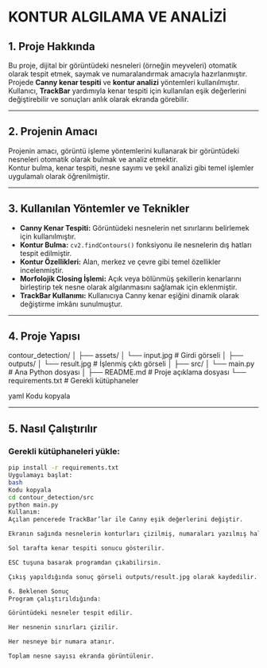 # KONTUR ALGILAMA VE ANALİZİ

## 1. Proje Hakkında
Bu proje, dijital bir görüntüdeki nesneleri (örneğin meyveleri) otomatik olarak tespit etmek, saymak ve numaralandırmak amacıyla hazırlanmıştır.  
Projede **Canny kenar tespiti** ve **kontur analizi** yöntemleri kullanılmıştır.  
Kullanıcı, **TrackBar** yardımıyla kenar tespiti için kullanılan eşik değerlerini değiştirebilir ve sonuçları anlık olarak ekranda görebilir.

---

## 2. Projenin Amacı
Projenin amacı, görüntü işleme yöntemlerini kullanarak bir görüntüdeki nesneleri otomatik olarak bulmak ve analiz etmektir.  
Kontur bulma, kenar tespiti, nesne sayımı ve şekil analizi gibi temel işlemler uygulamalı olarak öğrenilmiştir.

---

## 3. Kullanılan Yöntemler ve Teknikler
- **Canny Kenar Tespiti:** Görüntüdeki nesnelerin net sınırlarını belirlemek için kullanılmıştır.  
- **Kontur Bulma:** `cv2.findContours()` fonksiyonu ile nesnelerin dış hatları tespit edilmiştir.  
- **Kontur Özellikleri:** Alan, merkez ve çevre gibi temel özellikler incelenmiştir.  
- **Morfolojik Closing İşlemi:** Açık veya bölünmüş şekillerin kenarlarını birleştirip tek nesne olarak algılanmasını sağlamak için eklenmiştir.  
- **TrackBar Kullanımı:** Kullanıcıya Canny kenar eşiğini dinamik olarak değiştirme imkânı sunulmuştur.

---

## 4. Proje Yapısı
contour_detection/
│
├── assets/
│ └── input.jpg # Girdi görseli
│
├── outputs/
│ └── result.jpg # İşlenmiş çıktı görseli
│
├── src/
│ └── main.py # Ana Python dosyası
│
├── README.md # Proje açıklama dosyası
└── requirements.txt # Gerekli kütüphaneler

yaml
Kodu kopyala

---

## 5. Nasıl Çalıştırılır

### Gerekli kütüphaneleri yükle:
```bash
pip install -r requirements.txt
Uygulamayı başlat:
bash
Kodu kopyala
cd contour_detection/src
python main.py
Kullanım:
Açılan pencerede TrackBar’lar ile Canny eşik değerlerini değiştir.

Ekranın sağında nesnelerin konturları çizilmiş, numaraları yazılmış halini görürsün.

Sol tarafta kenar tespiti sonucu gösterilir.

ESC tuşuna basarak programdan çıkabilirsin.

Çıkış yapıldığında sonuç görseli outputs/result.jpg olarak kaydedilir.

6. Beklenen Sonuç
Program çalıştırıldığında:

Görüntüdeki nesneler tespit edilir.

Her nesnenin sınırları çizilir.

Her nesneye bir numara atanır.

Toplam nesne sayısı ekranda görüntülenir.

